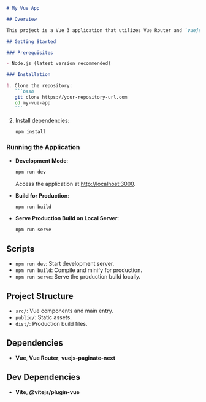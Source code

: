 ````markdown
# My Vue App

## Overview

This project is a Vue 3 application that utilizes Vue Router and `vuejs-paginate-next` for pagination. It is built with Vite, which serves as both the build tool and development server.

## Getting Started

### Prerequisites

- Node.js (latest version recommended)

### Installation

1. Clone the repository:
   ```bash
   git clone https://your-repository-url.com
   cd my-vue-app
   ```
````

2. Install dependencies:
   ```bash
   npm install
   ```

### Running the Application

- **Development Mode**:

  ```bash
  npm run dev
  ```

  Access the application at [http://localhost:3000](http://localhost:3000).

- **Build for Production**:

  ```bash
  npm run build
  ```

- **Serve Production Build on Local Server**:
  ```bash
  npm run serve
  ```

## Scripts

- `npm run dev`: Start development server.
- `npm run build`: Compile and minify for production.
- `npm run serve`: Serve the production build locally.

## Project Structure

- `src/`: Vue components and main entry.
- `public/`: Static assets.
- `dist/`: Production build files.

## Dependencies

- **Vue**, **Vue Router**, **vuejs-paginate-next**

## Dev Dependencies

- **Vite**, **@vitejs/plugin-vue**

```

```
